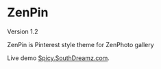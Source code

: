ZenPin
======
Version 1.2

ZenPin is Pinterest style theme for ZenPhoto gallery

Live demo [Spicy.SouthDreamz.com](http://spicy.southdreamz.com/ "ZenPin").